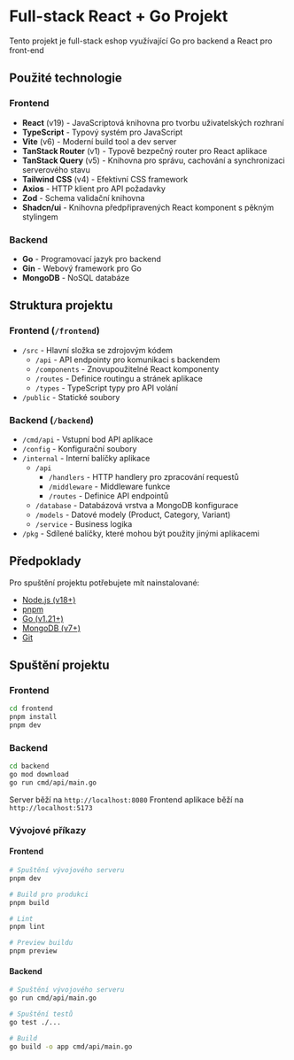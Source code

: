 # Full-stack React + Go Projekt

Tento projekt je full-stack eshop využívající Go pro backend a React pro front-end

## Použité technologie

### Frontend

- **React** (v19) - JavaScriptová knihovna pro tvorbu uživatelských rozhraní
- **TypeScript** - Typový systém pro JavaScript
- **Vite** (v6) - Moderní build tool a dev server
- **TanStack Router** (v1) - Typově bezpečný router pro React aplikace
- **TanStack Query** (v5) - Knihovna pro správu, cachování a synchronizaci serverového stavu
- **Tailwind CSS** (v4) - Efektivní CSS framework
- **Axios** - HTTP klient pro API požadavky
- **Zod** - Schema validační knihovna
- **Shadcn/ui** - Knihovna předpřipravených React komponent s pěkným stylingem

### Backend

- **Go** - Programovací jazyk pro backend
- **Gin** - Webový framework pro Go
- **MongoDB** - NoSQL databáze

## Struktura projektu

### Frontend (`/frontend`)

- `/src` - Hlavní složka se zdrojovým kódem
  - `/api` - API endpointy pro komunikaci s backendem
  - `/components` - Znovupoužitelné React komponenty
  - `/routes` - Definice routingu a stránek aplikace
  - `/types` - TypeScript typy pro API volání
- `/public` - Statické soubory

### Backend (`/backend`)

- `/cmd/api` - Vstupní bod API aplikace
- `/config` - Konfigurační soubory
- `/internal` - Interní balíčky aplikace
  - `/api`
    - `/handlers` - HTTP handlery pro zpracování requestů
    - `/middleware` - Middleware funkce
    - `/routes` - Definice API endpointů
  - `/database` - Databázová vrstva a MongoDB konfigurace
  - `/models` - Datové modely (Product, Category, Variant)
  - `/service` - Business logika
- `/pkg` - Sdílené balíčky, které mohou být použity jinými aplikacemi

## Předpoklady

Pro spuštění projektu potřebujete mít nainstalované:

- [Node.js (v18+)](https://nodejs.org/en/download)
- [pnpm](https://pnpm.io/installation)
- [Go (v1.21+)](https://go.dev/dl/)
- [MongoDB (v7+)](https://www.mongodb.com/try/download/community)
- [Git](https://git-scm.com/downloads)

## Spuštění projektu

### Frontend

```bash
cd frontend
pnpm install
pnpm dev
```

### Backend

```bash
cd backend
go mod download
go run cmd/api/main.go
```

Server běží na `http://localhost:8080`
Frontend aplikace běží na `http://localhost:5173`

### Vývojové příkazy

#### Frontend

```bash
# Spuštění vývojového serveru
pnpm dev

# Build pro produkci
pnpm build

# Lint
pnpm lint

# Preview buildu
pnpm preview
```

#### Backend

```bash
# Spuštění vývojového serveru
go run cmd/api/main.go

# Spuštění testů
go test ./...

# Build
go build -o app cmd/api/main.go
```
